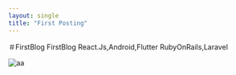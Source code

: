 ```yaml
---
layout: single
title: "First Posting"
---
```


＃FirstBlog
FirstBlog
React.Js,Android,Flutter
RubyOnRails,Laravel



![aa](D:\Project\limkk90.github.io\limkk90.github.io\images\2023-05-13-first\aa-1685899550131-14.png)
